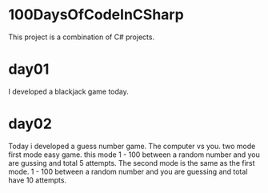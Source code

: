 # 100DaysOfCodeInCSharp
This project is a combination of C# projects.

# day01
I developed a blackjack game today.

# day02
Today i developed a guess number game. The computer vs you. two mode first mode easy game. this mode 1 - 100 between a random number and you are gussing and total 5 attempts.
The second mode is the same as the first mode. 1 - 100 between a random number and you are guessing and total have 10 attempts.